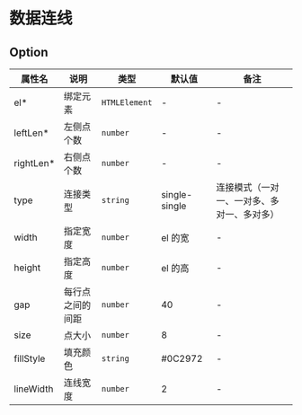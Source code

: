 # 数据连线

## Option

| 属性名 | 说明 | 类型 | 默认值 | 备注 |
| --- | --- | --- | --- | --- |
| el* | 绑定元素 | `HTMLElement` | - | - |
| leftLen* | 左侧点个数 | `number` | - | - |
| rightLen* | 右侧点个数 | `number` | - | - |
| type | 连接类型 | `string` | single-single | 连接模式（一对一、一对多、多对一、多对多） |
| width | 指定宽度 | `number` | el 的宽 | - |
| height | 指定高度 | `number` | el 的高 | - |
| gap | 每行点之间的间距 | `number` | 40 | - |
| size | 点大小 | `number` | 8 | - |
| fillStyle | 填充颜色 | `string` | #0C2972 | - |
| lineWidth | 连线宽度 | `number` | 2 | - |
